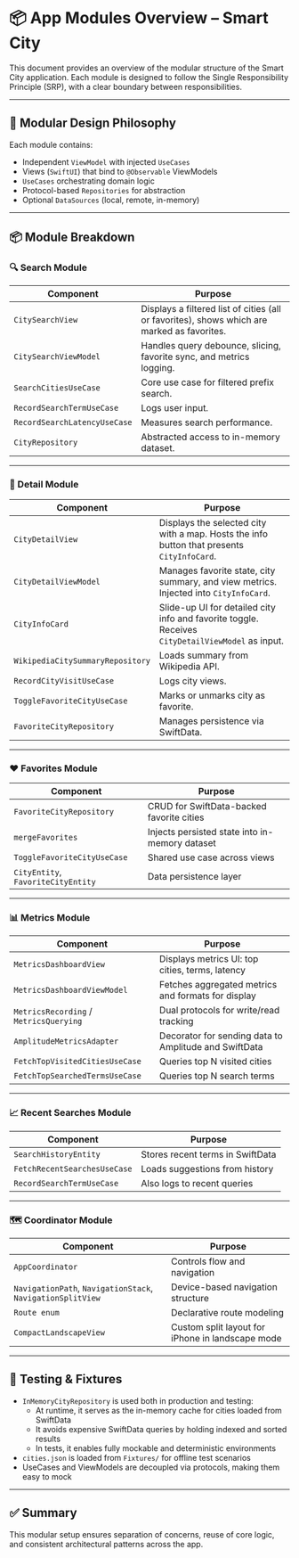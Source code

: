 # 📦 App Modules Overview – Smart City

This document provides an overview of the modular structure of the Smart City application. Each module is designed to follow the Single Responsibility Principle (SRP), with a clear boundary between responsibilities.

---

## 🧱 Modular Design Philosophy

Each module contains:

- Independent `ViewModel` with injected `UseCases`
- Views (`SwiftUI`) that bind to `@Observable` ViewModels
- `UseCases` orchestrating domain logic
- Protocol-based `Repositories` for abstraction
- Optional `DataSources` (local, remote, in-memory)

---

## 📦 Module Breakdown

### 🔍 Search Module

| Component | Purpose |
|-----------|---------|
| `CitySearchView` | Displays a filtered list of cities (all or favorites), shows which are marked as favorites. |
| `CitySearchViewModel` | Handles query debounce, slicing, favorite sync, and metrics logging. |
| `SearchCitiesUseCase` | Core use case for filtered prefix search. |
| `RecordSearchTermUseCase` | Logs user input. |
| `RecordSearchLatencyUseCase` | Measures search performance. |
| `CityRepository` | Abstracted access to in-memory dataset. |

---

### 📌 Detail Module

| Component | Purpose |
|-----------|---------|
| `CityDetailView` | Displays the selected city with a map. Hosts the info button that presents `CityInfoCard`. |
| `CityDetailViewModel` | Manages favorite state, city summary, and view metrics. Injected into `CityInfoCard`. |
| `CityInfoCard` | Slide-up UI for detailed city info and favorite toggle. Receives `CityDetailViewModel` as input. |
| `WikipediaCitySummaryRepository` | Loads summary from Wikipedia API. |
| `RecordCityVisitUseCase` | Logs city views. |
| `ToggleFavoriteCityUseCase` | Marks or unmarks city as favorite. |
| `FavoriteCityRepository` | Manages persistence via SwiftData. |

---

### ❤️ Favorites Module

| Component | Purpose |
|-----------|---------|
| `FavoriteCityRepository` | CRUD for SwiftData-backed favorite cities |
| `mergeFavorites` | Injects persisted state into in-memory dataset |
| `ToggleFavoriteCityUseCase` | Shared use case across views |
| `CityEntity`, `FavoriteCityEntity` | Data persistence layer |

---

### 📊 Metrics Module

| Component | Purpose |
|-----------|---------|
| `MetricsDashboardView` | Displays metrics UI: top cities, terms, latency |
| `MetricsDashboardViewModel` | Fetches aggregated metrics and formats for display |
| `MetricsRecording` / `MetricsQuerying` | Dual protocols for write/read tracking |
| `AmplitudeMetricsAdapter` | Decorator for sending data to Amplitude and SwiftData |
| `FetchTopVisitedCitiesUseCase` | Queries top N visited cities |
| `FetchTopSearchedTermsUseCase` | Queries top N search terms |

---

### 📈 Recent Searches Module

| Component | Purpose |
|-----------|---------|
| `SearchHistoryEntity` | Stores recent terms in SwiftData |
| `FetchRecentSearchesUseCase` | Loads suggestions from history |
| `RecordSearchTermUseCase` | Also logs to recent queries |

---

### 🗺️ Coordinator Module

| Component | Purpose |
|-----------|---------|
| `AppCoordinator` | Controls flow and navigation |
| `NavigationPath`, `NavigationStack`, `NavigationSplitView` | Device-based navigation structure |
| `Route enum` | Declarative route modeling |
| `CompactLandscapeView` | Custom split layout for iPhone in landscape mode |

---

## 🧪 Testing & Fixtures

- `InMemoryCityRepository` is used both in production and testing:
  - At runtime, it serves as the in-memory cache for cities loaded from SwiftData
  - It avoids expensive SwiftData queries by holding indexed and sorted results
  - In tests, it enables fully mockable and deterministic environments
- `cities.json` is loaded from `Fixtures/` for offline test scenarios
- UseCases and ViewModels are decoupled via protocols, making them easy to mock

---

## ✅ Summary

This modular setup ensures separation of concerns, reuse of core logic, and consistent architectural patterns across the app.

